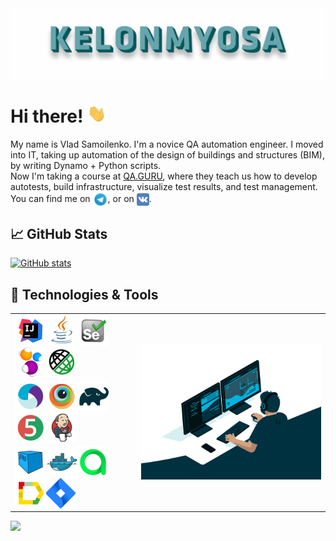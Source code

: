 <img align="center" title="Header" alt="KELONMYOSA" src="assets/Header.gif" />

# Hi there! <img src="assets/wave.gif" width="30px">

My name is Vlad Samoilenko. I'm a novice QA automation engineer. I moved into IT, taking up automation of the design of buildings and structures (BIM), by writing Dynamo + Python scripts.   
Now I'm taking a course at [QA.GURU](https://qa.guru), where they teach us how to develop autotests, build infrastructure, visualize test results, and test management.  
You can find me on [<img src="assets/Telegram.svg" height="24px" align="center">](https://t.me/KELONMYOSA), or on [<img src="https://github.com/KELONMYOSA/KELONMYOSA/blob/main/assets/vk.svg" height="20px" align="center">](https://vk.com/kelonmyosa).

## &#x1f4c8; GitHub Stats
[![GitHub stats](https://github-readme-stats.vercel.app/api?username=KELONMYOSA&show_icons=true&theme=vue)](https://github.com/anuraghazra/github-readme-stats)

## 🔧 Technologies & Tools
<table border="0">
    <tr>
        <td>
            <img height="50px" align="left" title="IntelliJ IDEA" src="assets/Intelij_IDEA.svg">
            <img height="50px" align="left" title="Java" src="assets/Java.svg">
            <img height="50px" align="left" title="Selenium" src="assets/Selenium.svg">
            <img height="50px" align="left" title="Selenide" src="assets/selenide-logo.svg ">
            <img height="50px" align="left" title="Rest-Assured" src="assets/RESTAssured.svg">
        </td>
        <td rowspan="3" width="60%">
            <img align="right" alt="GIF" src="assets/code.gif">
        </td>
    </tr>
    <tr>
        <td>
            <img height="50px" align="left" title="Appium" src="assets/Appium.svg">
            <img height="50px" align="left" title="Browserstack" src="assets/Browserstack.svg">
            <img height="50px" align="left" title="Gradle" src="assets/Gradle.svg">
            <img height="50px" align="left" title="JUnit5" src="assets/junit5.svg">
            <img height="50px" align="left" title="Jenkins" src="assets/Jenkins.svg">        
        </td>
    </tr>
    <tr>
        <td>
            <img height="50px" align="left" title="Selenoid" src="assets/selenoid.svg">
            <img height="50px" align="left" title="Docker" src="assets/Docker.svg">
            <img height="50px" align="left" title="Allure TestOps" src="assets/allureTestOPS.svg">
            <img height="50px" align="left" title="Allure Report" src="assets/allureReport.svg">
            <img height="50px" align="left" title="Jira" src="assets/Jira.svg">          
        </td>
    </tr>
</table>
<img align="left" src="https://komarev.com/ghpvc/?username=KELONMYOSA&color=003140">